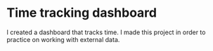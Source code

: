 # Time tracking dashboard

I created a dashboard that tracks time. I made this project in order to practice on working with external data.
